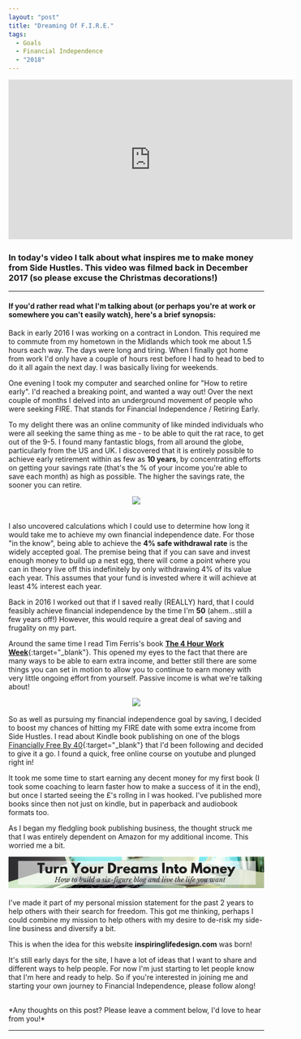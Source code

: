 ```yaml
---
layout: "post"
title: "Dreaming Of F.I.R.E."
tags:
  - Goals
  - Financial Independence
  - "2018"
---
```

<center>
<iframe width="560" height="315" src="https://www.youtube.com/embed/6yUruMchck8?rel=0&amp;showinfo=0" frameborder="0" allow="autoplay; encrypted-media" allowfullscreen></iframe>
</center>

### In today's video I talk about what inspires me to make money from Side Hustles. This video was filmed back in December 2017 (so please excuse the Christmas decorations!)

***  

#### If you'd rather read what I'm talking about (or perhaps you're at work or somewhere you can't easily watch), here's a brief synopsis:

Back in early 2016 I was working on a contract in London. This required me to commute from my hometown in the Midlands which took me about 1.5 hours each way. The days were long and tiring. When I finally got home from work I'd only have a couple of hours rest before I had to head to bed to do it all again the next day. I was basically living for weekends.

One evening I took my computer and searched online for "How to retire early". I'd reached a breaking point, and wanted a way out! Over the next couple of months I delved into an underground movement of people who were seeking FIRE. That stands for Financial Independence / Retiring Early.

To my delight there was an online community of like minded individuals who were all seeking the same thing as me - to be able to quit the rat race, to get out of the 9-5. I found many fantastic blogs, from all around the globe, particularly from the US and UK. I discovered that it is entirely possible to achieve early retirement within as few as **10 years**, by concentrating efforts on getting your savings rate (that's the % of your income you're able to save each month) as high as possible. The higher the savings rate, the sooner you can retire.
<br>
<!-- START ADVERTISER: Preloved UK from awin.com -->
<center>
<a href="https://www.awin1.com/cread.php?s=454255&v=5834&q=218805&r=452089">
    <img src="https://www.awin1.com/cshow.php?s=454255&v=5834&q=218805&r=452089" border="0">
</a>
</center>
<!-- END ADVERTISER: Preloved UK from awin.com -->
<br>

I also uncovered calculations which I could use to determine how long it would take me to achieve my own financial independence date. For those "in the know", being able to achieve the **4% safe withdrawal rate** is the widely accepted goal. The premise being that if you can save and invest enough money to build up a nest egg, there will come a point where you can in theory live off this indefinitely by only withdrawing 4% of its value each year. This assumes that your fund is invested where it will achieve at least 4% interest each year.

Back in 2016 I worked out that if I saved really (REALLY) hard, that I could feasibly achieve financial independence by the time I'm **50** (ahem...still a few years off!) However, this would require a great deal of saving and frugality on my part.

Around the same time I read Tim Ferris's book [**The 4 Hour Work Week**](http://amzn.to/2nXcZ8o){:target="_blank"}. This opened my eyes to the fact that there are many ways to be able to earn extra income, and better still there are some things you can set in motion to allow you to continue to earn money with very little ongoing effort from yourself. Passive income is what we're talking about!
<center>
<a target="_blank"  href="https://www.amazon.co.uk/gp/product/0091929113/ref=as_li_tl?ie=UTF8&camp=1634&creative=6738&creativeASIN=0091929113&linkCode=as2&tag=ild0b-21&linkId=57cba68b3f9832bf57f1d6be9d019eee"><img border="0" src="//ws-eu.amazon-adsystem.com/widgets/q?_encoding=UTF8&MarketPlace=GB&ASIN=0091929113&ServiceVersion=20070822&ID=AsinImage&WS=1&Format=_SL250_&tag=ild0b-21" ></a><img src="//ir-uk.amazon-adsystem.com/e/ir?t=ild0b-21&l=am2&o=2&a=0091929113" width="1" height="1" border="0" alt="" style="border:none !important; margin:0px !important;" />
</center>

So as well as pursuing my financial independence goal by saving, I decided to boost my chances of hitting my FIRE date with some extra income from Side Hustles. I read about Kindle book publishing on one of the blogs [Financially Free By 40](http://financiallyfreeby40.com/){:target="_blank"} that I'd been following and decided to give it a go. I found a quick, free online course on youtube and plunged right in!

It took me some time to start earning any decent money for my first book (I took some coaching to learn faster how to make a success of it in the end), but once I started seeing the £'s rollng in I was hooked. I've published more books since then not just on kindle, but in paperback and audiobook formats too.

As I began my fledgling book publishing business, the thought struck me that I was entirely dependent on Amazon for my additional income. This worried me a bit. 


<!-- START ADVERTISER: Turn Your Dreams Into Money -->
<center>
<a href="http://bit.ly/turnyourdreamsintomoney" target="_blank"><img src='/aff/turn-your-dreams-into-money-728x90.png' alt='Turn Your Dreams Into Money link to course' /></a>
</center>

<!-- END ADVERTISER: Turn Your Dreams Into Money -->
<br>
I've made it part of my personal mission statement for the past 2 years to help others with their search for freedom. This got me thinking, perhaps I could combine my mission to help others with my desire to de-risk my side-line business and diversify a bit.

This is when the idea for this website **inspiringlifedesign.com** was born!

It's still early days for the site, I have a lot of ideas that I want to share and different ways to help people. For now I'm just starting to let people know that I'm here and ready to help. So if you're interested in joining me and starting your own journey to Financial Independence, please follow along!


<br>
*Any thoughts on this post? Please leave a comment below, I'd love to hear from you!*

---
<br>




